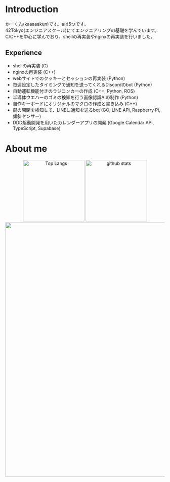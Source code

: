 <h1>Introduction</h1>
<p>
    かーくん(kaaaaakun)です。aは5つです。<br>
    42Tokyo(エンジニアスクール)にてエンジニアリングの基礎を学んでいます。<br>
    C/C++を中心に学んでおり、shellの再実装やnginxの再実装を行いました。
</p>

<h2>Experience</h2>
<ul>
    <li>shellの再実装 (C)</li>
    <li>nginxの再実装 (C++)</li>
    <li>webサイトでのクッキーとセッションの再実装 (Python)</li>
    <li>毎週設定したタイミングで通知を送ってくれるDiscordのbot (Python)</li>
    <li>自動運転機能付きのラジコンカーの作成 (C++, Python, ROS)</li>
    <li>半導体ウエハーのゴミの検知を行う画像認識AIの制作 (Python)</li>
    <li>自作キーボードにオリジナルのマクロの作成と書き込み (C++)</li>
    <li>鍵の開閉を検知して、LINEに通知を送るbot (GO, LINE API, Raspberry Pi, 傾斜センサー)</li>
    <li>DDD駆動開発を用いたカレンダーアプリの開発 (Google Calendar API, TypeScript, Supabase)</li>
</ul>



<h1 align="left">About me</h1>
<div align="center">
<!--     <a href="https://github.com/Coday-meric/badge42">
        <img src="https://badge42.coday.fr/api/v2/clqlxyir4187001p451lzs3rc/stats?cursusId=21&coalitionId=310" alt="tokazaki's 42 stats" width="810px"/>
    </a> -->
    <img alt="Top Langs" src="https://github-readme-stats.vercel.app/api/top-langs/?username=kaaaaakun&layout=compact&show_icons=true" height="194px" />
    <img alt="github stats" src="https://github-readme-stats.vercel.app/api?username=kaaaaakun" height="194px"/>
<!--     <img src="http://github-profile-summary-cards.vercel.app/api/cards/most-commit-language?username=kaaaaakun&theme=nord_bright" width="400px"> -->
<!--     <img src="http://github-profile-summary-cards.vercel.app/api/cards/productive-time?username=kaaaaakun&theme=nord_bright&utcOffset=9" width="400px"> -->
    <img src="http://github-profile-summary-cards.vercel.app/api/cards/profile-details?username=kaaaaakun&theme=nord_bright" width="805px">

</div>
